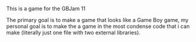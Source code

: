This is a game for the GBJam 11

The primary goal is to make a game that looks like a Game Boy game, my personal goal is to make the a game in the most condense code that i can make (literally just one file with two external libraries).
